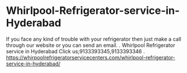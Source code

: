 # Whirlpool-Refrigerator-service-in-Hyderabad
 If you face any kind of trouble with your refrigerator then just make a call through our website or you can send an email. . Whirlpool Refrigerator service in Hyderabad Click us;9133393345,9133393346   . https://whirpoolrefrigeratorservicecenters.com/whirlpool-refrigerator-service-in-hyderabad/

